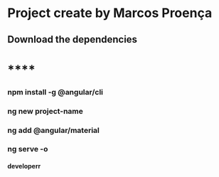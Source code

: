 # Project create by Marcos Proença

## Download the dependencies

# ************\*\*\*\*************

### npm install -g @angular/cli

### ng new project-name

### ng add @angular/material

### ng serve -o

#### developerr